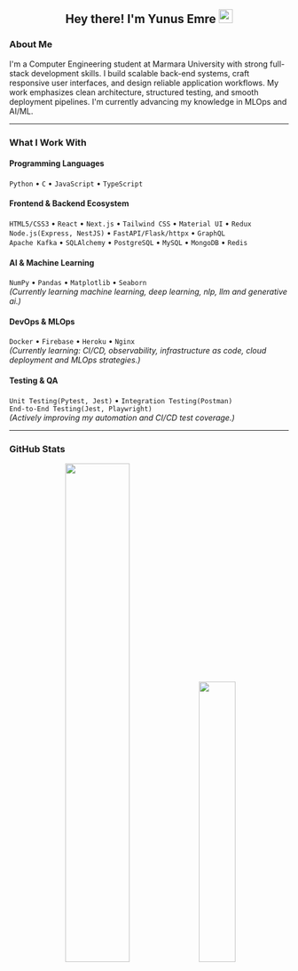 <h2 align="center">Hey there! I'm Yunus Emre <img src="https://github.com/yunustechin/yunustechin/blob/master/Hi.gif" width="25"></h2>

### About Me

I'm a Computer Engineering student at Marmara University with strong full-stack development skills. I build scalable back-end systems, craft responsive user interfaces, and design reliable application workflows. My work emphasizes clean architecture, structured testing, and smooth deployment pipelines. I'm currently advancing my knowledge in MLOps and AI/ML.

---

### What I Work With

#### Programming Languages
`Python` • `C` • `JavaScript` • `TypeScript`

#### Frontend & Backend Ecosystem
`HTML5/CSS3` • `React` • `Next.js` • `Tailwind CSS` • `Material UI` • `Redux`     
`Node.js(Express, NestJS)` • `FastAPI/Flask/httpx` • `GraphQL`   
`Apache Kafka` • `SQLAlchemy` • `PostgreSQL` • `MySQL` • `MongoDB` • `Redis`   

#### AI & Machine Learning
`NumPy` • `Pandas` • `Matplotlib` • `Seaborn`    
*(Currently learning machine learning, deep learning, nlp, llm and generative ai.)*

#### DevOps & MLOps
`Docker` • `Firebase` • `Heroku` • `Nginx`    
*(Currently learning: CI/CD, observability, infrastructure as code, cloud deployment and MLOps strategies.)*

#### Testing & QA
`Unit Testing(Pytest, Jest)` • `Integration Testing(Postman)`      
`End-to-End Testing(Jest, Playwright)`  
*(Actively improving my automation and CI/CD test coverage.)*


---

### GitHub Stats

<p align="center">
  <img src="https://github-readme-stats.vercel.app/api?username=yunustechin&show_icons=true&theme=dark&count_private=true&hide_border=true" width="48%"/>
  <img src="https://github-readme-stats.vercel.app/api/top-langs/?username=yunustechin&layout=compact&theme=dark&hide_border=true" width="36%"/>
</p>
